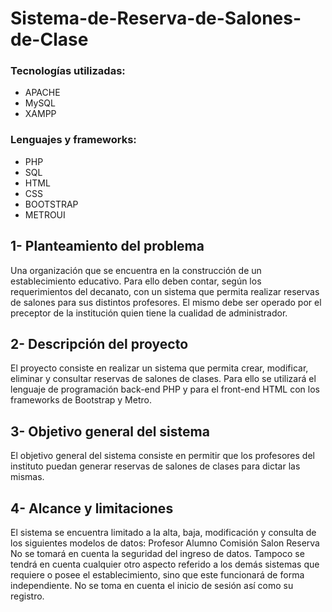 # Sistema-de-Reserva-de-Salones-de-Clase

### Tecnologías utilizadas:
  - APACHE
  - MySQL
  - XAMPP
### Lenguajes y frameworks:
  - PHP
  - SQL
  - HTML
  - CSS
  - BOOTSTRAP
  - METROUI


## 1- Planteamiento del problema

Una organización que se encuentra en la construcción de un establecimiento educativo. Para ello deben contar, según los requerimientos del decanato, con un sistema que permita realizar reservas de salones para sus distintos profesores. El mismo debe ser operado por el preceptor de la institución quien tiene la cualidad de administrador.

## 2- Descripción del proyecto

El proyecto consiste en realizar un sistema que permita crear, modificar, eliminar y consultar reservas de salones de clases. Para ello se utilizará el lenguaje de programación back-end PHP y para el front-end HTML con los frameworks de Bootstrap y Metro.


## 3- Objetivo general del sistema

El objetivo general del sistema consiste en permitir que los profesores del instituto puedan generar reservas de salones de clases para dictar las mismas.


## 4- Alcance y limitaciones

El sistema se encuentra limitado a la alta, baja, modificación y consulta de los siguientes modelos de datos:
Profesor
Alumno
Comisión
Salon
Reserva
No se tomará en cuenta la seguridad del ingreso de datos. Tampoco se tendrá en cuenta cualquier otro aspecto referido a los demás sistemas que requiere o posee el establecimiento, sino que este funcionará de forma independiente. No se toma en cuenta el inicio de sesión así como su registro.

